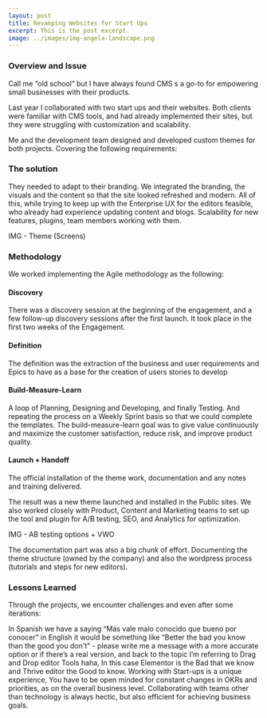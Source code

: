 ```yaml
---
layout: post
title: Revamping Websites for Start Ups 
excerpt: This is the post excerpt.
image: ../images/img-angela-landscape.png
---
```


### Overview and Issue

Call me “old school”  but I have always found CMS s a go-to for empowering small businesses with their products. 

Last year I collaborated with two start ups and their websites. Both clients were familiar with CMS tools, and had already implemented their sites, but they were struggling with customization and scalability. 

Me and the development team designed and developed custom themes for both projects. Covering the following requirements: 

### The solution

They needed to adapt to their branding. We integrated the branding, the visuals and the content so that the site looked refreshed and modern. 
All of this, while trying to keep up with the Enterprise UX for the editors feasible, who already had experience updating content and blogs. 
Scalability for new features, plugins, team members working with them. 

IMG - Theme (Screens) 


### Methodology

We worked implementing the Agile methodology as the following: 

#### Discovery
There was a discovery session at the beginning of the engagement, and a few follow-up discovery sessions after the first launch. It took place in the first two weeks of the Engagement. 

#### Definition 
The definition was the extraction of the business and user requirements and Epics to have as a base for the creation of users stories to develop

#### Build-Measure-Learn
A loop of Planning, Designing and Developing, and finally Testing. And repeating the process on a Weekly Sprint basis so that we could complete the templates. The build-measure-learn goal was to give value continuously and maximize the customer satisfaction, reduce risk, and improve product quality.

#### Launch + Handoff
The official installation of the theme work, documentation and any notes and training delivered.

The result was a new theme launched and installed in the Public sites. We also worked closely with Product, Content and Marketing teams to set up the tool and plugin for A/B testing, SEO, and Analytics for optimization. 

IMG - AB testing options + VWO 

The documentation part was also a big chunk of effort. Documenting the theme structure (owned by the company) and also the wordpress process (tutorials and steps for new editors). 

### Lessons Learned

Through the projects, we encounter challenges and even after some iterations: 

In Spanish we have a saying “Más vale malo conocido que bueno por conocer” in English it would be something like “Better the bad you know than the good you don't” - please write me a message with a more accurate option or if there’s a real version, and back to the topic I’m referring to Drag and Drop editor Tools haha, In this case Elementor is the Bad that we know and Thrive editor the Good to know.
Working with Start-ups is a unique experience, You have to be open minded for constant changes in OKRs and priorities, as on the overall business level. 
Collaborating with teams other than technology is always hectic, but also efficient for achieving business goals. 
